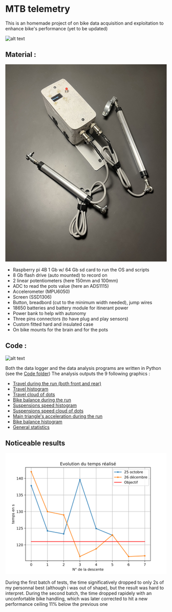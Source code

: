 # MTB telemetry

This is an homemade project of on bike data acquisition and exploitation to enhance bike's performance (yet to be updated)

![alt text](https://github.com/Nathancrz/MTB-telemetry/blob/main/pictures/bike%20profile.png)

## Material :
![alt text](https://github.com/Nathancrz/MTB-telemetry/blob/main/pictures/systeme%20complet.jpeg)
 - Raspberry pi 4B 1 Gb w/ 64 Gb sd card to run the OS and scripts
 - 8 Gb flash drive (auto mounted) to record on
 - 2 linear potentiometers (here 150mm and 100mm)
 - ADC to read the pots value (here an ADS1115)
 - Accelerometer (MPU6050)
 - Screen (SSD1306)
 - Button, breadbord (cut to the minimum width needed), jump wires
 - 18650 batteries and battery module for itinerant power
 - Power bank to help with autonomy
 - Three pins connectors (to have plug and play sensors)
 - Custom fitted hard and insulated case
 - On bike mounts for the brain and for the pots

## Code :
![alt text](https://github.com/Nathancrz/MTB-telemetry/blob/main/testruns/26december/polts26dec/run%207.svg)

Both the data logger and the data analysis programs are written in Python (see the [Code folder](https://github.com/Nathancrz/MTB-telemetry/tree/main/Code))
The analysis outputs the 9 following graphics :
 - [Travel during the run (both front and rear)](https://github.com/Nathancrz/MTB-telemetry/wiki/Travel-during-the-run-(both-front-and-rear))
 - [Travel histogram](https://github.com/Nathancrz/MTB-telemetry/wiki/Travel-histogram)
 - [Travel cloud of dots](https://github.com/Nathancrz/MTB-telemetry/wiki/Travel-cloud-of-dots)
 - [Bike balance during the run](https://github.com/Nathancrz/MTB-telemetry/wiki/bike-balance-during-the-run)
 - [Suspensions speed histogram](https://github.com/Nathancrz/MTB-telemetry/wiki/Suspensions-speed-histogram)
 - [Suspensions speed cloud of dots](https://github.com/Nathancrz/MTB-telemetry/wiki/Suspensions-speed-cloud-of-dots)
 - [Main triangle's acceleration during the run](https://github.com/Nathancrz/MTB-telemetry/wiki/Main-triangle's-acceleration-during-the-run)
 - [Bike balance histogram](https://github.com/Nathancrz/MTB-telemetry/wiki/Bike-balance-histogram)
 - [General statistics](https://github.com/Nathancrz/MTB-telemetry/wiki/General-statistics-graph)

## Noticeable results 
![alt text](https://github.com/Nathancrz/MTB-telemetry/blob/main/testruns/Evolution%20du%20temps.svg)

During the first batch of tests, the time significatively dropped to only 2s of my personnal best (although i was out of shape), but the result was hard to interpret.
During the second batch, the time dropped rapidely with an unconfortable bike handling, which was later corrected to hit a new performance ceiling 11% below the previous one 
